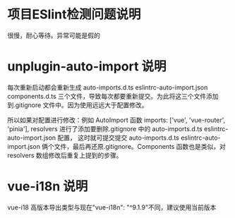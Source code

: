 # 项目ESlint检测问题说明
很慢，耐心等待。异常可能是假的

# unplugin-auto-import 说明

每次重新启动都会重新生成 auto-imports.d.ts eslintrc-auto-import.json components.d.ts 三个文件，导致每次都要重新提交。为此将这三个文件添加到.gitignore 文件中。因为使用远远大于配置修改。

所以如果对配置进行修改：例如 AutoImport 函数 imports: ['vue', 'vue-router', 'pinia'], resolvers 进行了添加要删除.gitignore 中的 auto-imports.d.ts eslintrc-auto-import.json 配置， 这时就可提交提交 auto-imports.d.ts eslintrc-auto-import.json 俩个文件，最后再还原.gitignore。Components 函数也是类似，对 resolvers 数组修改后重复上提到的步骤。

# vue-i18n 说明

vue-i18 高版本导出类型与现在"vue-i18n": "^9.1.9"不同，建议使用当前版本
